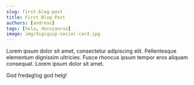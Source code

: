 ```yaml
---
slug: first-blog-post
title: First Blog Post
authors: [andreas]
tags: [hola, docusaurus]
image: img/digiquip-social-card.jpg
---
```


Lorem ipsum dolor sit amet, consectetur adipiscing elit. Pellentesque elementum dignissim ultricies. Fusce rhoncus ipsum tempor eros aliquam consequat. Lorem ipsum dolor sit amet.

God fredag!og god helg!
